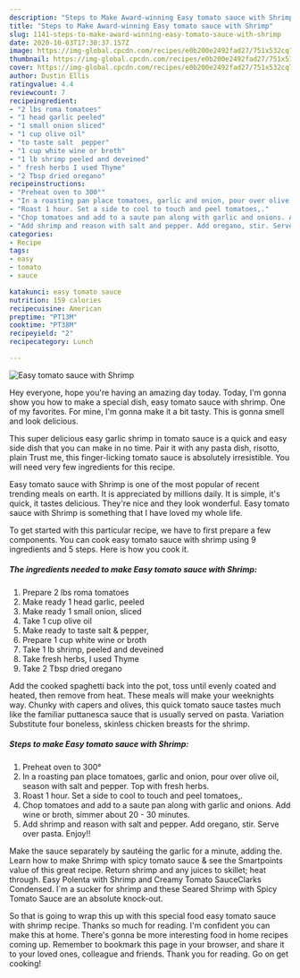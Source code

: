 ```yaml
---
description: "Steps to Make Award-winning Easy tomato sauce with Shrimp"
title: "Steps to Make Award-winning Easy tomato sauce with Shrimp"
slug: 1141-steps-to-make-award-winning-easy-tomato-sauce-with-shrimp
date: 2020-10-03T17:30:37.157Z
image: https://img-global.cpcdn.com/recipes/e0b200e2492fad27/751x532cq70/easy-tomato-sauce-with-shrimp-recipe-main-photo.jpg
thumbnail: https://img-global.cpcdn.com/recipes/e0b200e2492fad27/751x532cq70/easy-tomato-sauce-with-shrimp-recipe-main-photo.jpg
cover: https://img-global.cpcdn.com/recipes/e0b200e2492fad27/751x532cq70/easy-tomato-sauce-with-shrimp-recipe-main-photo.jpg
author: Dustin Ellis
ratingvalue: 4.4
reviewcount: 7
recipeingredient:
- "2 lbs roma tomatoes"
- "1 head garlic peeled"
- "1 small onion sliced"
- "1 cup olive oil"
- "to taste salt  pepper"
- "1 cup white wine or broth"
- "1 lb shrimp peeled and deveined"
- " fresh herbs I used Thyme"
- "2 Tbsp dried oregano"
recipeinstructions:
- "Preheat oven to 300°"
- "In a roasting pan place tomatoes, garlic and onion, pour over olive oil, season with salt and pepper. Top with fresh herbs."
- "Roast 1 hour. Set a side to cool to touch and peel tomatoes,."
- "Chop tomatoes and add to a saute pan along with garlic and onions. Add wine or broth, simmer about 20 - 30 minutes."
- "Add shrimp and reason with salt and pepper. Add oregano, stir. Serve over pasta. Enjoy!!"
categories:
- Recipe
tags:
- easy
- tomato
- sauce

katakunci: easy tomato sauce 
nutrition: 159 calories
recipecuisine: American
preptime: "PT13M"
cooktime: "PT38M"
recipeyield: "2"
recipecategory: Lunch

---
```



![Easy tomato sauce with Shrimp](https://img-global.cpcdn.com/recipes/e0b200e2492fad27/751x532cq70/easy-tomato-sauce-with-shrimp-recipe-main-photo.jpg)

Hey everyone, hope you're having an amazing day today. Today, I'm gonna show you how to make a special dish, easy tomato sauce with shrimp. One of my favorites. For mine, I'm gonna make it a bit tasty. This is gonna smell and look delicious.

This super delicious easy garlic shrimp in tomato sauce is a quick and easy side dish that you can make in no time. Pair it with any pasta dish, risotto, plain Trust me, this finger-licking tomato sauce is absolutely irresistible. You will need very few ingredients for this recipe.

Easy tomato sauce with Shrimp is one of the most popular of recent trending meals on earth. It is appreciated by millions daily. It is simple, it's quick, it tastes delicious. They're nice and they look wonderful. Easy tomato sauce with Shrimp is something that I have loved my whole life.


To get started with this particular recipe, we have to first prepare a few components. You can cook easy tomato sauce with shrimp using 9 ingredients and 5 steps. Here is how you cook it.

<!--inarticleads1-->

##### The ingredients needed to make Easy tomato sauce with Shrimp:

1. Prepare 2 lbs roma tomatoes
1. Make ready 1 head garlic, peeled
1. Make ready 1 small onion, sliced
1. Take 1 cup olive oil
1. Make ready to taste salt &amp; pepper,
1. Prepare 1 cup white wine or broth
1. Take 1 lb shrimp, peeled and deveined
1. Take  fresh herbs, I used Thyme
1. Take 2 Tbsp dried oregano


Add the cooked spaghetti back into the pot, toss until evenly coated and heated, then remove from heat. These meals will make your weeknights way. Chunky with capers and olives, this quick tomato sauce tastes much like the familiar puttanesca sauce that is usually served on pasta. Variation Substitute four boneless, skinless chicken breasts for the shrimp. 

<!--inarticleads2-->

##### Steps to make Easy tomato sauce with Shrimp:

1. Preheat oven to 300°
1. In a roasting pan place tomatoes, garlic and onion, pour over olive oil, season with salt and pepper. Top with fresh herbs.
1. Roast 1 hour. Set a side to cool to touch and peel tomatoes,.
1. Chop tomatoes and add to a saute pan along with garlic and onions. Add wine or broth, simmer about 20 - 30 minutes.
1. Add shrimp and reason with salt and pepper. Add oregano, stir. Serve over pasta. Enjoy!!


Make the sauce separately by sautéing the garlic for a minute, adding the. Learn how to make Shrimp with spicy tomato sauce &amp; see the Smartpoints value of this great recipe. Return shrimp and any juices to skillet; heat through. Easy Polenta with Shrimp and Creamy Tomato SauceClarks Condensed. I´m a sucker for shrimp and these Seared Shrimp with Spicy Tomato Sauce are an absolute knock-out. 

So that is going to wrap this up with this special food easy tomato sauce with shrimp recipe. Thanks so much for reading. I'm confident you can make this at home. There's gonna be more interesting food in home recipes coming up. Remember to bookmark this page in your browser, and share it to your loved ones, colleague and friends. Thank you for reading. Go on get cooking!
